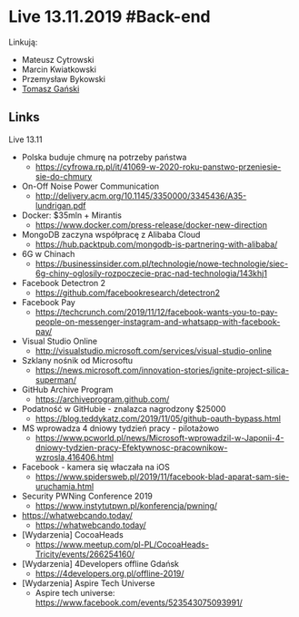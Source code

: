 # Live 13.11.2019 #Back-end

Linkują:
* Mateusz Cytrowski
* Marcin Kwiatkowski
* Przemysław Bykowski
* [Tomasz Gański](https://www.linkedin.com/in/tomaszganski)

## Links

Live 13.11
* Polska buduje chmurę na potrzeby państwa
  * https://cyfrowa.rp.pl/it/41069-w-2020-roku-panstwo-przeniesie-sie-do-chmury
* On-Off Noise Power Communication
  * http://delivery.acm.org/10.1145/3350000/3345436/A35-lundrigan.pdf
* Docker: $35mln + Mirantis
  * https://www.docker.com/press-release/docker-new-direction
* MongoDB zaczyna współpracę z Alibaba Cloud
  * https://hub.packtpub.com/mongodb-is-partnering-with-alibaba/
* 6G w Chinach
  * https://businessinsider.com.pl/technologie/nowe-technologie/siec-6g-chiny-oglosily-rozpoczecie-prac-nad-technologia/143khj1
* Facebook Detectron 2
  * https://github.com/facebookresearch/detectron2
* Facebook Pay
  * https://techcrunch.com/2019/11/12/facebook-wants-you-to-pay-people-on-messenger-instagram-and-whatsapp-with-facebook-pay/
* Visual Studio Online
  * http://visualstudio.microsoft.com/services/visual-studio-online
* Szklany nośnik od Microsoftu
  * https://news.microsoft.com/innovation-stories/ignite-project-silica-superman/
* GitHub Archive Program
  * https://archiveprogram.github.com/
* Podatność w GitHubie - znalazca nagrodzony $25000
  * https://blog.teddykatz.com/2019/11/05/github-oauth-bypass.html
* MS wprowadza 4 dniowy tydzień pracy - pilotażowo
  * https://www.pcworld.pl/news/Microsoft-wprowadzil-w-Japonii-4-dniowy-tydzien-pracy-Efektywnosc-pracownikow-wzrosla,416406.html
* Facebook - kamera się właczała na iOS
  * https://www.spidersweb.pl/2019/11/facebook-blad-aparat-sam-sie-uruchamia.html
* Security PWNing Conference 2019
  * https://www.instytutpwn.pl/konferencja/pwning/
* https://whatwebcando.today/
  * https://whatwebcando.today/
* [Wydarzenia] CocoaHeads
  * https://www.meetup.com/pl-PL/CocoaHeads-Tricity/events/266254160/
* [Wydarzenia] 4Developers offline Gdańsk
  * https://4developers.org.pl/offline-2019/
* [Wydarzenia] Aspire Tech Universe
  * Aspire tech universe: https://www.facebook.com/events/523543075093991/